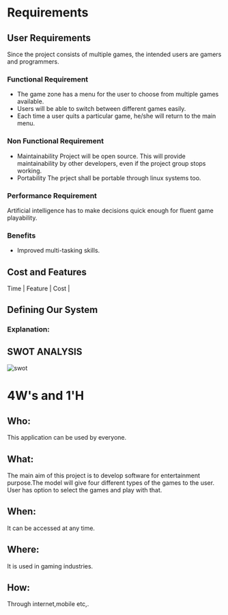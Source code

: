 # Requirements
## User Requirements 
   Since the project consists of multiple games, the intended users are gamers and programmers.
   

### Functional Requirement
 * The game zone has a menu for the user to choose from multiple games available.
 * Users will be able to switch between different games easily.
 * Each time a user quits a particular game, he/she will return to the main menu.
   
### Non Functional Requirement
 * Maintainability 
   Project will be open source. This will provide maintainability by other developers, even if the project group stops working.
 * Portability
   The prject shall be portable through linux systems too.

### Performance Requirement
   Artificial intelligence has to make decisions quick enough for fluent game playability.

### Benefits
 * Improved multi-tasking skills.

## Cost and Features
Time | Feature | Cost | 





## Defining Our System
### Explanation:

## SWOT ANALYSIS
![swot](https://user-images.githubusercontent.com/43541961/130312764-d22fce15-d5ce-4c21-b209-1716eb8148ad.jpg)



# 4W&#39;s and 1&#39;H

## Who:
This application can be used by everyone. 

## What:
The main aim of this project is to develop software for entertainment purpose.The model will give four different types of the games to the user. User has option to select the games and play with that. 

## When:
It can be accessed at any time.

## Where:
It is used in gaming industries.

## How:
Through internet,mobile etc,.
